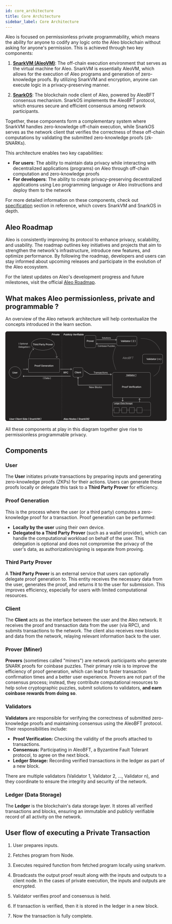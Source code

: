 ```yaml
---
id: core_architecture 
title: Core Architecture
sidebar_label: Core Architecture
---
```

Aleo is focused on permissionless private programmability, which means the ability for anyone to codify any logic onto the Aleo blockchain without asking for anyone's permission. This is achieved through two key components:

1. [**SnarkVM (AleoVM)**](./snarkvm.md): The off-chain execution environment that serves as the virtual machine for Aleo. SnarkVM is essentially AleoVM, which allows for the execution of Aleo programs and generation of zero-knowledge proofs. By utilizing SnarkVM and encryption, anyone can execute logic in a privacy-preserving manner.

2. [**SnarkOS**](./snarkos.md): The blockchain node client of Aleo, powered by AleoBFT consensus mechanism. SnarkOS implements the AleoBFT protocol, which ensures secure and efficient consensus among network participants.

Together, these components form a complementary system where SnarkVM handles zero-knowledge off-chain execution, while SnarkOS serves as the network client that verifies the correctness of these off-chain computations by validating the submitted zero-knowledge proofs (zk-SNARKs).

This architecture enables two key capabilities:
- **For users**: The ability to maintain data privacy while interacting with decentralized applications (programs) on Aleo through off-chain computation and zero-knowledge proofs
- **For developers**: The ability to create privacy-preserving decentralized applications using Leo programming language or Aleo instructions and deploy them to the network

For more detailed information on these components, check out [specification](../../references/03_specifications.md) section in reference, which covers SnarkVM and SnarkOS in depth.

## Aleo Roadmap

Aleo is consistently improving its protocol to enhance privacy, scalability, and usability. The roadmap outlines key initiatives and projects that aim to strengthen the network's infrastructure, introduce new features, and optimize performance. By following the roadmap, developers and users can stay informed about upcoming releases and participate in the evolution of the Aleo ecosystem.

For the latest updates on Aleo's development progress and future milestones, visit the official [Aleo Roadmap](https://aleo.org/roadmap/). 

## What makes Aleo permissionless, private and programmable ?

An overview of the Aleo network architecture will help contextualize the concepts introduced in the learn section.

![overview](./images/overview.png)


All these components at play in this diagram together give rise to permissionless programmable privacy.

## Components

### User
The **User** initiates private transactions by preparing inputs and generating zero-knowledge proofs (ZKPs) for their actions. Users can generate these proofs locally or delegate this task to a **Third Party Prover** for efficiency.

### Proof Generation
This is the process where the user (or a third party) computes a zero-knowledge proof for a transaction. Proof generation can be performed:
- **Locally by the user** using their own device.
- **Delegated to a Third Party Prover** (such as a wallet provider), which can handle the computational workload on behalf of the user. This delegation is optional and does not compromise the privacy of the user's data, as authorization/signing is separate from proving.

### Third Party Prover
A **Third Party Prover** is an external service that users can optionally delegate proof generation to. This entity receives the necessary data from the user, generates the proof, and returns it to the user for submission. This improves efficiency, especially for users with limited computational resources.

### Client
The **Client** acts as the interface between the user and the Aleo network. It receives the proof and transaction data from the user (via RPC), and submits transactions to the network. The client also receives new blocks and data from the network, relaying relevant information back to the user.

### Prover (Miner)
**Provers** (sometimes called "miners") are network participants who generate SNARK proofs for coinbase puzzles. Their primary role is to improve the efficiency of proof generation, which can lead to faster transaction confirmation times and a better user experience. Provers are not part of the consensus process; instead, they contribute computational resources to help solve cryptographic puzzles, submit solutions to validators, **and earn coinbase rewards from doing so**.

### Validators
**Validators** are responsible for verifying the correctness of submitted zero-knowledge proofs and maintaining consensus using the AleoBFT protocol. Their responsibilities include:
- **Proof Verification:** Checking the validity of the proofs attached to transactions.
- **Consensus:** Participating in AleoBFT, a Byzantine Fault Tolerant protocol, to agree on the next block.
- **Ledger Storage:** Recording verified transactions in the ledger as part of a new block.

There are multiple validators (Validator 1, Validator 2, ..., Validator n), and they coordinate to ensure the integrity and security of the network.

### Ledger (Data Storage)
The **Ledger** is the blockchain's data storage layer. It stores all verified transactions and blocks, ensuring an immutable and publicly verifiable record of all activity on the network.

## User flow of executing a Private Transaction

1. User prepares inputs.

2. Fetches program from Node.

3. Executes required function from fetched program locally using snarkvm.

4. Broadcasts the output proof result along with the inputs and outputs to a client node. In the cases of private execution, the inputs and outputs are encrypted.

5. Validator verifies proof and consensus is held.

6. If transaction is verified, then it is stored in the ledger in a new block.

7. Now the transaction is fully complete.
